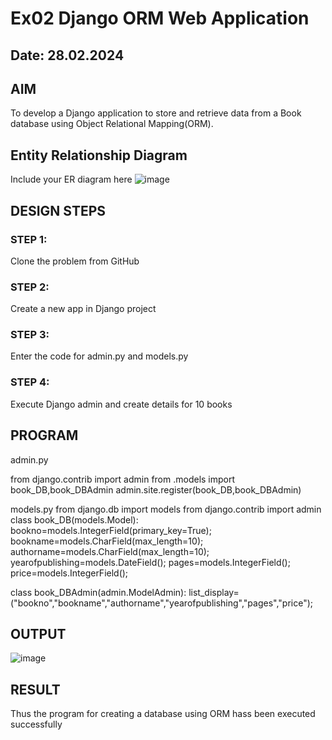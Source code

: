# Ex02 Django ORM Web Application
## Date: 28.02.2024
## AIM
To develop a Django application to store and retrieve data from a Book database using Object Relational Mapping(ORM).

## Entity Relationship Diagram

Include your ER diagram here
![image](https://github.com/magesh534/ORM/assets/135577936/3c08a26a-2a68-4476-ac92-ea12800709e9)


## DESIGN STEPS

### STEP 1:
Clone the problem from GitHub

### STEP 2:
Create a new app in Django project

### STEP 3:
Enter the code for admin.py and models.py

### STEP 4:
Execute Django admin and create details for 10 books

## PROGRAM

admin.py 

from django.contrib import admin
from .models import book_DB,book_DBAdmin
admin.site.register(book_DB,book_DBAdmin)

models.py
from django.db import models
from django.contrib import admin
class book_DB(models.Model):
    bookno=models.IntegerField(primary_key=True);
    bookname=models.CharField(max_length=10);
    authorname=models.CharField(max_length=10);
    yearofpublishing=models.DateField();
    pages=models.IntegerField();
    price=models.IntegerField();

class book_DBAdmin(admin.ModelAdmin):
   list_display=("bookno","bookname","authorname","yearofpublishing","pages","price");

## OUTPUT

![image](https://github.com/magesh534/ORM/assets/135577936/29bdd83b-756c-430e-83e4-76c0481357da)


## RESULT
Thus the program for creating a database using ORM hass been executed successfully
